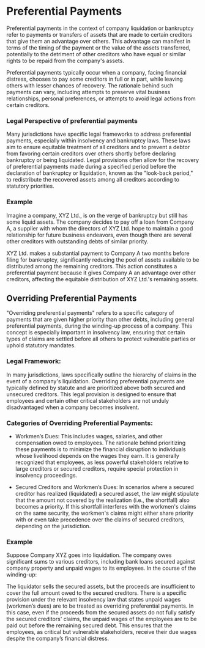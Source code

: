 # Preferential Payments 

Preferential payments in the context of company liquidation or bankruptcy refer to payments or transfers of assets that are made to certain creditors that give them an advantage over others. This advantage can manifest in terms of the timing of the payment or the value of the assets transferred, potentially to the detriment of other creditors who have equal or similar rights to be repaid from the company's assets.

Preferential payments typically occur when a company, facing financial distress, chooses to pay some creditors in full or in part, while leaving others with lesser chances of recovery. The rationale behind such payments can vary, including attempts to preserve vital business relationships, personal preferences, or attempts to avoid legal actions from certain creditors.

### Legal Perspective of preferential payments 
Many jurisdictions have specific legal frameworks to address preferential payments, especially within insolvency and bankruptcy laws. These laws aim to ensure equitable treatment of all creditors and to prevent a debtor from favoring certain creditors over others shortly before declaring bankruptcy or being liquidated. Legal provisions often allow for the recovery of preferential payments made during a specified period before the declaration of bankruptcy or liquidation, known as the "look-back period," to redistribute the recovered assets among all creditors according to statutory priorities.

### Example 
 
Imagine a company, XYZ Ltd., is on the verge of bankruptcy but still has some liquid assets. The company decides to pay off a loan from Company A, a supplier with whom the directors of XYZ Ltd. hope to maintain a good relationship for future business endeavors, even though there are several other creditors with outstanding debts of similar priority.

XYZ Ltd. makes a substantial payment to Company A two months before filing for bankruptcy, significantly reducing the pool of assets available to be distributed among the remaining creditors. This action constitutes a preferential payment because it gives Company A an advantage over other creditors, affecting the equitable distribution of XYZ Ltd.'s remaining assets.

## Overriding Preferential Payments 
"Overriding preferential payments" refers to a specific category of payments that are given higher priority than other debts, including general preferential payments, during the winding-up process of a company. This concept is especially important in insolvency law, ensuring that certain types of claims are settled before all others to protect vulnerable parties or uphold statutory mandates.

 
### Legal Framework:

In many jurisdictions, laws specifically outline the hierarchy of claims in the event of a company's liquidation. Overriding preferential payments are typically defined by statute and are prioritized above both secured and unsecured creditors. This legal provision is designed to ensure that employees and certain other critical stakeholders are not unduly disadvantaged when a company becomes insolvent.

### Categories of Overriding Preferential Payments:

- Workmen’s Dues: This includes wages, salaries, and other compensation owed to employees. The rationale behind prioritizing these payments is to minimize the financial disruption to individuals whose livelihood depends on the wages they earn. It is generally recognized that employees, as less powerful stakeholders relative to large creditors or secured creditors, require special protection in insolvency proceedings.

- Secured Creditors and Workmen’s Dues: In scenarios where a secured creditor has realized (liquidated) a secured asset, the law might stipulate that the amount not covered by the realization (i.e., the shortfall) also becomes a priority. If this shortfall interferes with the workmen's claims on the same security, the workmen's claims might either share priority with or even take precedence over the claims of secured creditors, depending on the jurisdiction.

 
### Example 

Suppose Company XYZ goes into liquidation. The company owes significant sums to various creditors, including bank loans secured against company property and unpaid wages to its employees. In the course of the winding-up:

The liquidator sells the secured assets, but the proceeds are insufficient to cover the full amount owed to the secured creditors.
There is a specific provision under the relevant insolvency law that states unpaid wages (workmen’s dues) are to be treated as overriding preferential payments.
In this case, even if the proceeds from the secured assets do not fully satisfy the secured creditors' claims, the unpaid wages of the employees are to be paid out before the remaining secured debt. This ensures that the employees, as critical but vulnerable stakeholders, receive their due wages despite the company’s financial distress.
